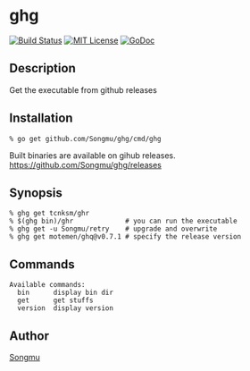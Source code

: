 ghg
=======

[![Build Status](https://travis-ci.org/Songmu/ghg.png?branch=master)][travis]
[![MIT License](http://img.shields.io/badge/license-MIT-blue.svg?style=flat-square)][license]
[![GoDoc](https://godoc.org/github.com/Songmu/ghg?status.svg)][godoc]

[travis]: https://travis-ci.org/Songmu/ghg
[coveralls]: https://coveralls.io/r/Songmu/ghg?branch=master
[license]: https://github.com/Songmu/ghg/blob/master/LICENSE
[godoc]: https://godoc.org/github.com/Songmu/ghg

## Description

Get the executable from github releases

## Installation

    % go get github.com/Songmu/ghg/cmd/ghg

Built binaries are available on gihub releases.
<https://github.com/Songmu/ghg/releases>

## Synopsis

    % ghg get tcnksm/ghr
    % $(ghg bin)/ghr             # you can run the executable
    % ghg get -u Songmu/retry    # upgrade and overwrite
    % ghg get motemen/ghq@v0.7.1 # specify the release version

## Commands

```
Available commands:
  bin      display bin dir
  get      get stuffs
  version  display version
```

## Author

[Songmu](https://github.com/Songmu)
